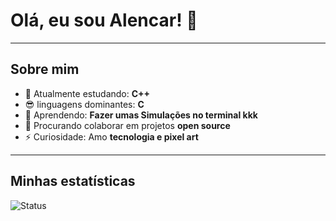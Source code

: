 # Olá, eu sou Alencar! 👋

---

## Sobre mim
- 🔭 Atualmente estudando: **C++**  
- 😎 linguagens dominantes: **C**
- 🌱 Aprendendo: **Fazer umas Simulações no terminal kkk**  
- 👯 Procurando colaborar em projetos **open source**  
- ⚡ Curiosidade: Amo **tecnologia e pixel art**


---

## Minhas estatísticas
![Status](https://github-readme-stats.vercel.app/api?username=aliendede1&show_icons=true&theme=tokyonight)


